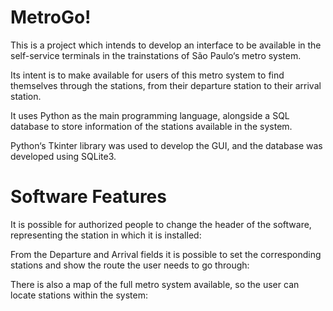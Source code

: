 # MetroGo!

This is a project which intends to develop an interface to be available in the self-service terminals in the trainstations of São Paulo‘s metro system.

Its intent is to make available for users of this metro system to find themselves through the stations, from their departure station to their arrival station.

It uses Python as the main programming language, alongside a SQL database to store information of the stations available in the system.

Python‘s Tkinter library was used to develop the GUI, and the database was developed using SQLite3.

# Software Features

It is possible for authorized people to change the header of the software, representing the station in which it is installed:



From the Departure and Arrival fields it is possible to set the corresponding stations and show the route the user needs to go through:



There is also a map of the full metro system available, so the user can locate stations within the system:


